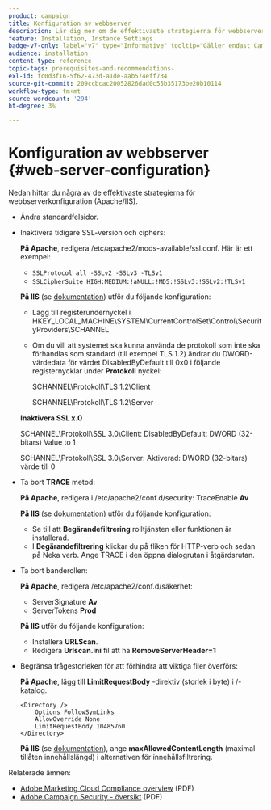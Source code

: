 ```yaml
---
product: campaign
title: Konfiguration av webbserver
description: Lär dig mer om de effektivaste strategierna för webbserverkonfiguration
feature: Installation, Instance Settings
badge-v7-only: label="v7" type="Informative" tooltip="Gäller endast Campaign Classic v7"
audience: installation
content-type: reference
topic-tags: prerequisites-and-recommendations-
exl-id: fc0d3f16-5f62-473d-a1de-aab574eff734
source-git-commit: 209ccbcac20052826dad0c55b35173be20b10114
workflow-type: tm+mt
source-wordcount: '294'
ht-degree: 3%

---
```


# Konfiguration av webbserver {#web-server-configuration}



Nedan hittar du några av de effektivaste strategierna för webbserverkonfiguration (Apache/IIS).

* Ändra standardfelsidor.

* Inaktivera tidigare SSL-version och ciphers:

  **På Apache**, redigera /etc/apache2/mods-available/ssl.conf. Här är ett exempel:

   * `SSLProtocol all -SSLv2 -SSLv3 -TLSv1`
   * `SSLCipherSuite HIGH:MEDIUM:!aNULL:!MD5:!SSLv3:!SSLv2:!TLSv1`

  **På IIS** (se [dokumentation](https://support.microsoft.com/en-us/kb/245030)) utför du följande konfiguration:

   * Lägg till registerundernyckel i HKEY_LOCAL_MACHINE\SYSTEM\CurrentControlSet\Control\SecurityProviders\SCHANNEL
   * Om du vill att systemet ska kunna använda de protokoll som inte ska förhandlas som standard (till exempel TLS 1.2) ändrar du DWORD-värdedata för värdet DisabledByDefault till 0x0 i följande registernycklar under **Protokoll** nyckel:

     SCHANNEL\Protokoll\TLS 1.2\Client

     SCHANNEL\Protokoll\TLS 1.2\Server

  **Inaktivera SSL x.0**

  SCHANNEL\Protokoll\SSL 3.0\Client: DisabledByDefault: DWORD (32-bitars) Value to 1

  SCHANNEL\Protokoll\SSL 3.0\Server: Aktiverad: DWORD (32-bitars) värde till 0

* Ta bort **TRACE** metod:

  **På Apache**, redigera i /etc/apache2/conf.d/security: TraceEnable **Av**

  **På IIS** (se [dokumentation](https://www.iis.net/configreference/system.webserver/security/requestfiltering/verbs)) utför du följande konfiguration:

   * Se till att **Begärandefiltrering** rolltjänsten eller funktionen är installerad.
   * I **Begärandefiltrering** klickar du på fliken för HTTP-verb och sedan på Neka verb. Ange TRACE i den öppna dialogrutan i åtgärdsrutan.

* Ta bort banderollen:

  **På Apache**, redigera /etc/apache2/conf.d/säkerhet:

   * ServerSignature **Av**
   * ServerTokens **Prod**

  **På IIS** utför du följande konfiguration:

   * Installera **URLScan**.
   * Redigera **Urlscan.ini** fil att ha **RemoveServerHeader=1**

* Begränsa frågestorleken för att förhindra att viktiga filer överförs:

  **På Apache**, lägg till **LimitRequestBody** -direktiv (storlek i byte) i /-katalog.

  ```
  <Directory />
      Options FollowSymLinks
      AllowOverride None
      LimitRequestBody 10485760
  </Directory>
  ```

  **På IIS** (se [dokumentation](https://www.iis.net/configreference/system.webserver/security/requestfiltering/requestlimits)), ange **maxAllowedContentLength** (maximal tillåten innehållslängd) i alternativen för innehållsfiltrering.

Relaterade ämnen:

* [Adobe Marketing Cloud Compliance overview](https://experienceleague.adobe.com/docs/core-services/assets/Adobe-Marketing-Cloud-Privacy-and-Security-Overview.pdf) (PDF)
* [Adobe Campaign Security - översikt](https://www.adobe.com/content/dam/cc/en/security/pdfs/ADB-CampaignSecurity-WP.pdf) (PDF)
